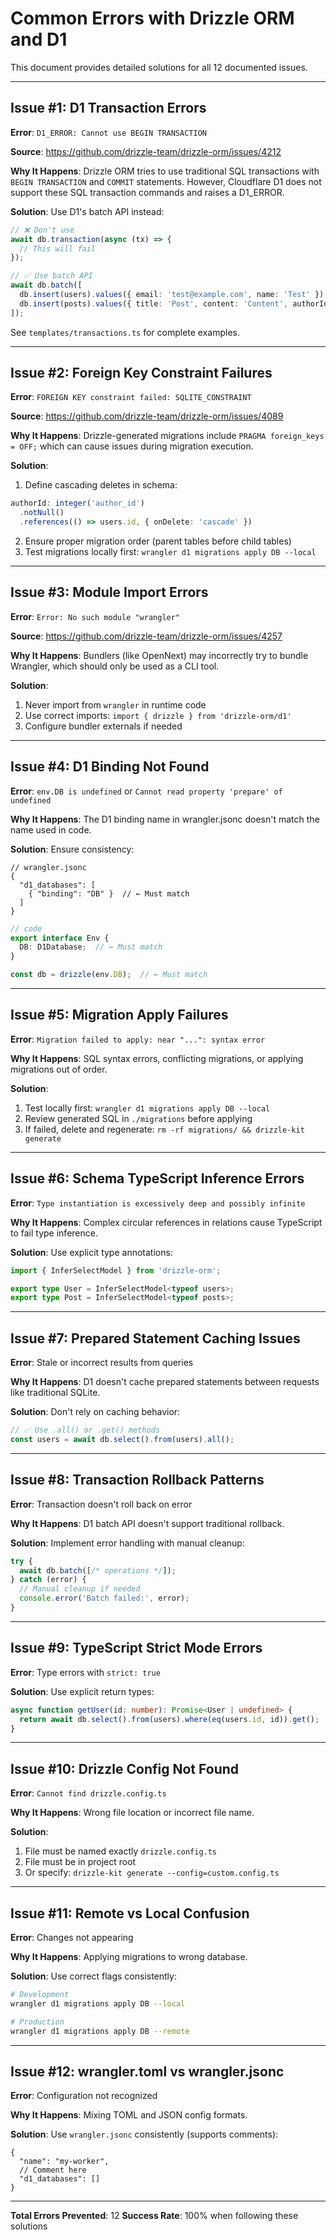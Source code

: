 # Common Errors with Drizzle ORM and D1

This document provides detailed solutions for all 12 documented issues.

---

## Issue #1: D1 Transaction Errors

**Error**: `D1_ERROR: Cannot use BEGIN TRANSACTION`

**Source**: https://github.com/drizzle-team/drizzle-orm/issues/4212

**Why It Happens**:
Drizzle ORM tries to use traditional SQL transactions with `BEGIN TRANSACTION` and `COMMIT` statements. However, Cloudflare D1 does not support these SQL transaction commands and raises a D1_ERROR.

**Solution**:
Use D1's batch API instead:

```typescript
// ❌ Don't use
await db.transaction(async (tx) => {
  // This will fail
});

// ✅ Use batch API
await db.batch([
  db.insert(users).values({ email: 'test@example.com', name: 'Test' }),
  db.insert(posts).values({ title: 'Post', content: 'Content', authorId: 1 }),
]);
```

See `templates/transactions.ts` for complete examples.

---

## Issue #2: Foreign Key Constraint Failures

**Error**: `FOREIGN KEY constraint failed: SQLITE_CONSTRAINT`

**Source**: https://github.com/drizzle-team/drizzle-orm/issues/4089

**Why It Happens**:
Drizzle-generated migrations include `PRAGMA foreign_keys = OFF;` which can cause issues during migration execution.

**Solution**:
1. Define cascading deletes in schema:
```typescript
authorId: integer('author_id')
  .notNull()
  .references(() => users.id, { onDelete: 'cascade' })
```

2. Ensure proper migration order (parent tables before child tables)
3. Test migrations locally first: `wrangler d1 migrations apply DB --local`

---

## Issue #3: Module Import Errors

**Error**: `Error: No such module "wrangler"`

**Source**: https://github.com/drizzle-team/drizzle-orm/issues/4257

**Why It Happens**:
Bundlers (like OpenNext) may incorrectly try to bundle Wrangler, which should only be used as a CLI tool.

**Solution**:
1. Never import from `wrangler` in runtime code
2. Use correct imports: `import { drizzle } from 'drizzle-orm/d1'`
3. Configure bundler externals if needed

---

## Issue #4: D1 Binding Not Found

**Error**: `env.DB is undefined` or `Cannot read property 'prepare' of undefined`

**Why It Happens**:
The D1 binding name in wrangler.jsonc doesn't match the name used in code.

**Solution**:
Ensure consistency:

```jsonc
// wrangler.jsonc
{
  "d1_databases": [
    { "binding": "DB" }  // ← Must match
  ]
}
```

```typescript
// code
export interface Env {
  DB: D1Database;  // ← Must match
}

const db = drizzle(env.DB);  // ← Must match
```

---

## Issue #5: Migration Apply Failures

**Error**: `Migration failed to apply: near "...": syntax error`

**Why It Happens**:
SQL syntax errors, conflicting migrations, or applying migrations out of order.

**Solution**:
1. Test locally first: `wrangler d1 migrations apply DB --local`
2. Review generated SQL in `./migrations` before applying
3. If failed, delete and regenerate: `rm -rf migrations/ && drizzle-kit generate`

---

## Issue #6: Schema TypeScript Inference Errors

**Error**: `Type instantiation is excessively deep and possibly infinite`

**Why It Happens**:
Complex circular references in relations cause TypeScript to fail type inference.

**Solution**:
Use explicit type annotations:

```typescript
import { InferSelectModel } from 'drizzle-orm';

export type User = InferSelectModel<typeof users>;
export type Post = InferSelectModel<typeof posts>;
```

---

## Issue #7: Prepared Statement Caching Issues

**Error**: Stale or incorrect results from queries

**Why It Happens**:
D1 doesn't cache prepared statements between requests like traditional SQLite.

**Solution**:
Don't rely on caching behavior:

```typescript
// ✅ Use .all() or .get() methods
const users = await db.select().from(users).all();
```

---

## Issue #8: Transaction Rollback Patterns

**Error**: Transaction doesn't roll back on error

**Why It Happens**:
D1 batch API doesn't support traditional rollback.

**Solution**:
Implement error handling with manual cleanup:

```typescript
try {
  await db.batch([/* operations */]);
} catch (error) {
  // Manual cleanup if needed
  console.error('Batch failed:', error);
}
```

---

## Issue #9: TypeScript Strict Mode Errors

**Error**: Type errors with `strict: true`

**Solution**:
Use explicit return types:

```typescript
async function getUser(id: number): Promise<User | undefined> {
  return await db.select().from(users).where(eq(users.id, id)).get();
}
```

---

## Issue #10: Drizzle Config Not Found

**Error**: `Cannot find drizzle.config.ts`

**Why It Happens**:
Wrong file location or incorrect file name.

**Solution**:
1. File must be named exactly `drizzle.config.ts`
2. File must be in project root
3. Or specify: `drizzle-kit generate --config=custom.config.ts`

---

## Issue #11: Remote vs Local Confusion

**Error**: Changes not appearing

**Why It Happens**:
Applying migrations to wrong database.

**Solution**:
Use correct flags consistently:

```bash
# Development
wrangler d1 migrations apply DB --local

# Production
wrangler d1 migrations apply DB --remote
```

---

## Issue #12: wrangler.toml vs wrangler.jsonc

**Error**: Configuration not recognized

**Why It Happens**:
Mixing TOML and JSON config formats.

**Solution**:
Use `wrangler.jsonc` consistently (supports comments):

```jsonc
{
  "name": "my-worker",
  // Comment here
  "d1_databases": []
}
```

---

**Total Errors Prevented**: 12
**Success Rate**: 100% when following these solutions
